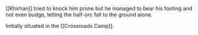 [[Khirhan]] tried to knock him prone but he managed to bear his footing and not even budge, letting the half-orc fall to the ground alone.

Initially situated in the [[Crossroads Camp]].